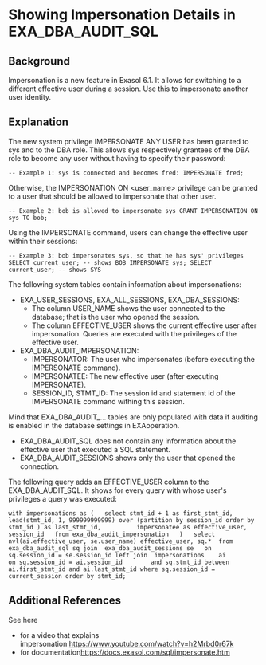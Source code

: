 # Showing Impersonation Details in EXA_DBA_AUDIT_SQL 
## Background

Impersonation is a new feature in Exasol 6.1. It allows for switching to a different effective user during a session. Use this to impersonate another user identity.

## Explanation

The new system privilege IMPERSONATE ANY USER has been granted to sys and to the DBA role. This allows sys respectively grantees of the DBA role to become any user without having to specify their password:


```"code-sql"
-- Example 1: sys is connected and becomes fred: IMPERSONATE fred;
```
Otherwise, the IMPERSONATION ON <user_name> privilege can be granted to a user that should be allowed to impersonate that other user.


```"code-sql"
-- Example 2: bob is allowed to impersonate sys GRANT IMPERSONATION ON sys TO bob; 
```
Using the IMPERSONATE command, users can change the effective user within their sessions:


```"code-sql"
-- Example 3: bob impersonates sys, so that he has sys' privileges SELECT current_user; -- shows BOB IMPERSONATE sys; SELECT current_user; -- shows SYS 
```
The following system tables contain information about impersonations:

* EXA_USER_SESSIONS, EXA_ALL_SESSIONS, EXA_DBA_SESSIONS:
	+ The column USER_NAME shows the user connected to the database; that is the user who opened the session.
	+ The column EFFECTIVE_USER shows the current effective user after impersonation. Queries are executed with the privileges of the effective user.
* EXA_DBA_AUDIT_IMPERSONATION:
	+ IMPERSONATOR: The user who impersonates (before executing the IMPERSONATE command).
	+ IMPERSONATEE: The new effective user (after executing IMPERSONATE).
	+ SESSION_ID, STMT_ID: The session id and statement id of the IMPERSONATE command withing this session.

Mind that EXA_DBA_AUDIT_... tables are only populated with data if auditing is enabled in the database settings in EXAoperation.

* EXA_DBA_AUDIT_SQL does not contain any information about the effective user that executed a SQL statement.
* EXA_DBA_AUDIT_SESSIONS shows only the user that opened the connection.

The following query adds an EFFECTIVE_USER column to the EXA_DBA_AUDIT_SQL. It shows for every query with whose user's privileges a query was executed:


```"code-sql"
with impersonations as (   select stmt_id + 1 as first_stmt_id, lead(stmt_id, 1, 999999999999) over (partition by session_id order by stmt_id ) as last_stmt_id,          impersonatee as effective_user, session_id   from exa_dba_audit_impersonation   )   select nvl(ai.effective_user, se.user_name) effective_user, sq.*  from  exa_dba_audit_sql sq join  exa_dba_audit_sessions se   on  sq.session_id = se.session_id left join  impersonations    ai        on sq.session_id = ai.session_id        and sq.stmt_id between ai.first_stmt_id and ai.last_stmt_id where sq.session_id = current_session order by stmt_id; 
```
## Additional References

See here

* for a video that explains impersonation:<https://www.youtube.com/watch?v=h2Mrbd0r67k>
* for documentation<https://docs.exasol.com/sql/impersonate.htm>
